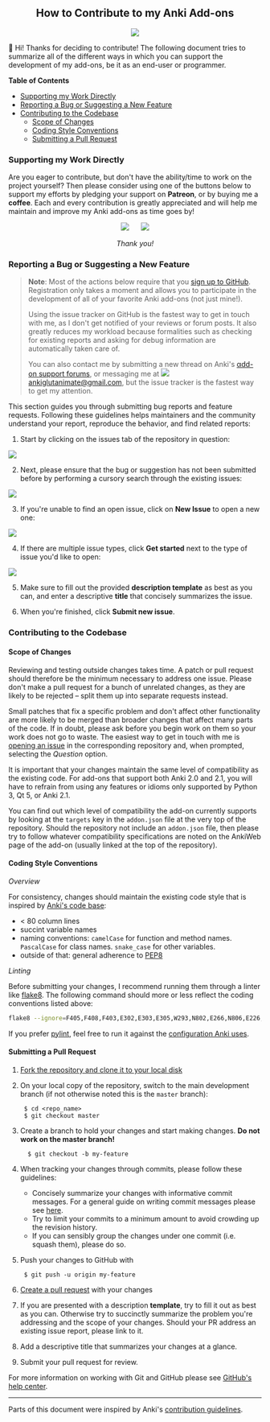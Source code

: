 

<h2 align="center">How to Contribute to my Anki Add-ons</h2>
<p align="center"><img src="https://glutanimate.com/logos/banner.svg"></p>

:wave: Hi! Thanks for deciding to contribute! The following document tries to summarize all of the different ways in which you can support the development of my add-ons, be it as an end-user or programmer.


**Table of Contents**
- [Supporting my Work Directly](#supporting-my-work-directly)
- [Reporting a Bug or Suggesting a New Feature](#reporting-a-bug-or-suggesting-a-new-feature)
- [Contributing to the Codebase](#contributing-to-the-codebase)
  - [Scope of Changes](#scope-of-changes)
  - [Coding Style Conventions](#coding-style-conventions)
  - [Submitting a Pull Request](#submitting-a-pull-request)


### Supporting my Work Directly

Are you eager to contribute, but don't have the ability/time to work on the project yourself? Then please consider using one of the buttons below to support my efforts by pledging your support on <strong>Patreon</strong>, or by buying me a <strong>coffee</strong>. Each and every contribution is greatly appreciated and will help me maintain and improve my Anki add-ons as time goes by!

<p align="center">
<a href="https://www.patreon.com/glutanimate" rel="nofollow" title="Support me on Patreon 😄"><img src="https://glutanimate.com/logos/patreon_button.svg"></a>      <a href="https://ko-fi.com/X8X0L4YV" rel="nofollow" title="Buy me a coffee 😊"><img src="https://glutanimate.com/logos/kofi_button.svg"></a>
</p>

<p align="center">
<i>Thank you!</i>
</p>



### Reporting a Bug or Suggesting a New Feature

> **Note**: Most of the actions below require that you [sign up to GitHub](https://github.com/join). Registration only takes a moment and allows you to participate in the development of all of your favorite Anki add-ons (not just mine!).
> 
> Using the issue tracker on GitHub is the fastest way to get in touch with me, as I don't get notified of your reviews or forum posts. It also greatly reduces my workload because formalities such as checking for existing reports and asking for debug information are automatically taken care of.
> 
> You can also contact me by submitting a new thread on Anki's [αdd-on support forums](https://anki.tenderapp.com/discussions/add-ons), or messaging me at <a href="mailto:ankiglutanimate@gmail.com?subject=Support%20request%20concerning%20&lt;add-on&gt;%3A&amp;body=Please%20describe%20your%20request%20here%20while%20providing%20as%20many%20details%20as%20possible%20(e.g.%20exact%20instructions%20to%20reproduce%20the%20problem,%20screenshots, info%20about%20your%20Anki%20version%20and%20operating%20system,%20etc.) "><img src="https://glutanimate.com/logos/email.svg"> ankiglutanimate@gmail.com</a>, but the issue tracker is the fastest way to get my attention.


This section guides you through submitting bug reports and feature requests. Following these guidelines helps maintainers and the community understand your report, reproduce the behavior, and find related reports:

1. Start by clicking on the issues tab of the repository in question:

<img src="https://help.github.com/assets/images/help/repository/repo-tabs-issues.png">

2. Next, please ensure that the bug or suggestion has not been submitted before by performing a cursory search through the existing issues:

<img src="https://help.github.com/assets/images/help/issues/issues_search_bar.png">

3. If you're unable to find an open issue, click on **New Issue** to open a new one:

<img src="https://help.github.com/assets/images/help/issues/new_issues_button.png">

4. If there are multiple issue types, click **Get started** next to the type of issue you'd like to open:

<img src="https://help.github.com/assets/images/help/issues/issue_template_get_started_button.png">

5. Make sure to fill out the provided **description template** as best as you can, and enter a descriptive **title** that concisely summarizes the issue.

6. When you're finished, click **Submit new issue**.




### Contributing to the Codebase

#### Scope of Changes

Reviewing and testing outside changes takes time. A patch or pull request should therefore be the minimum necessary to address one issue. Please don't make a pull request for a bunch of unrelated changes, as they are likely to be rejected – split them up into separate requests instead.

Small patches that fix a specific problem and don't affect other functionality are more likely to be merged than broader changes that affect many parts of the code. If in doubt, please ask before you begin work on them so your work does not go to waste. The easiest way to get in touch with me is [opening an issue](https://help.github.com/en/articles/creating-an-issue) in the corresponding repository and, when prompted, selecting the _Question_ option.

It is important that your changes maintain the same level of compatibility as the existing code. For add-ons that support both Anki 2.0 and 2.1, you will have to refrain from using any features or idioms only supported by Python 3, Qt 5, or Anki 2.1.

You can find out which level of compatibility the add-on currently supports by looking at the `targets` key in the `addon.json` file at the very top of the repository. Should the repository not include an `addon.json` file, then please try to follow whatever compatibility specifications are noted on the AnkiWeb page of the add-on (usually linked at the top of the repository).

#### Coding Style Conventions

_Overview_

For consistency, changes should maintain the existing code style that is inspired by [Anki's code base](https://github.com/dae/anki/blob/master/README.contributing):

- < 80 column lines
- succint variable names
- naming conventions: `camelCase` for function and method names. `PascalCase` for class names. `snake_case` for other variables.
- outside of that: general adherence to [PEP8](https://www.python.org/dev/peps/pep-0008/)

_Linting_

Before submitting your changes, I recommend running them through a linter like [flake8](http://flake8.pycqa.org/en/latest/). The following command should more or less reflect the coding conventions listed above:

```bash
flake8 --ignore=F405,F408,F403,E302,E303,E305,W293,N802,E266,N806,E226,E402 --exclude=forms,resources src
```

If you prefer [pylint](https://www.pylint.org/), feel free to run it against the [configuration Anki uses](https://github.com/dae/anki/blob/master/.pylintrc).

#### Submitting a Pull Request


1. [Fork the repository and clone it to your local disk](https://help.github.com/en/articles/fork-a-repo)

2. On your local copy of the repository, switch to the main development branch (if not otherwise noted this is the `master` branch):

        $ cd <repo_name>
        $ git checkout master

3. Create a branch to hold your changes and start making changes. **Do not work on the master branch!**

         $ git checkout -b my-feature

4. When tracking your changes through commits, please follow these guidelines:
    - Concisely summarize your changes with informative commit messages. For a general guide on writing commit messages please see [here](https://github.com/erlang/otp/wiki/writing-good-commit-messages).
    - Try to limit your commits to a minimum amount to avoid crowding up the revision history.
    - If you can sensibly group the changes under one commit (i.e. squash them), please do so.

5. Push your changes to GitHub with

        $ git push -u origin my-feature

6. [Create a pull request](https://help.github.com/en/articles/creating-a-pull-request) with your changes

7. If you are presented with a description **template**, try to fill it out as best as you can. Otherwise try to succinctly summarize the problem you're addressing and the scope of your changes. Should your PR address an existing issue report, please link to it.
8.  Add a descriptive title that summarizes your changes at a glance.
9.  Submit your pull request for review.

For more information on working with Git and GitHub please see [GitHub's help center](https://help.github.com/en).



---

Parts of this document were inspired by Anki's [contribution guidelines](https://github.com/dae/anki/blob/master/README.contributing).